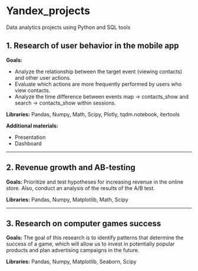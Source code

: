 # Yandex_projects
Data analytics projects using Python and SQL tools

## 1. Research of user behavior in the mobile app
**Goals:**
- Analyze the relationship between the target event (viewing contacts) and other user actions.
- Evaluate which actions are more frequently performed by users who view contacts.
- Analyze the time difference between events map -> contacts_show and search -> contacts_show within sessions.

**Libraries:** Pandas, Numpy, Math, Scipy, Plotly, tqdm.notebook, itertools

**Additional materials:**
- Presentation
- Dashboard

---------------------------------------------------------
## 2. Revenue growth and AB-testing
**Goals:** Prioritize and test hypotheses for increasing revenue in the online store. Also, conduct an analysis of the results of the A/B test.

**Libraries:** Pandas, Numpy, Matplotlib, Math, Scipy

-------------------------------------------------------
## 3. Research on computer games success
**Goals:** The goal of this research is to identify patterns that determine the success of a game, which will allow us to invest in potentially popular products and plan advertising campaigns in the future.

**Libraries:** Pandas, Numpy, Matplotlib, Seaborn, Scipy
